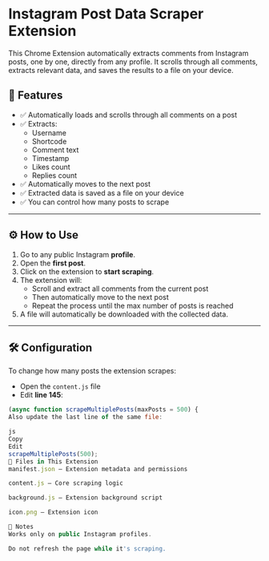 # Instagram Post Data Scraper Extension

This Chrome Extension automatically extracts comments from Instagram posts, one by one, directly from any profile. It scrolls through all comments, extracts relevant data, and saves the results to a file on your device.

## 🚀 Features

- ✅ Automatically loads and scrolls through all comments on a post
- ✅ Extracts: 
  - Username
  - Shortcode
  - Comment text
  - Timestamp
  - Likes count
  - Replies count
- ✅ Automatically moves to the next post
- ✅ Extracted data is saved as a file on your device
- ✅ You can control how many posts to scrape

---

## ⚙️ How to Use

1. Go to any public Instagram **profile**.
2. Open the **first post**.
3. Click on the extension to **start scraping**.
4. The extension will:
   - Scroll and extract all comments from the current post
   - Then automatically move to the next post
   - Repeat the process until the max number of posts is reached
5. A file will automatically be downloaded with the collected data.

---

## 🛠 Configuration

To change how many posts the extension scrapes:

- Open the `content.js` file
- Edit **line 145**:

```js
(async function scrapeMultiplePosts(maxPosts = 500) {
Also update the last line of the same file:

js
Copy
Edit
scrapeMultiplePosts(500);
📁 Files in This Extension
manifest.json — Extension metadata and permissions

content.js — Core scraping logic

background.js — Extension background script

icon.png — Extension icon

🧪 Notes
Works only on public Instagram profiles.

Do not refresh the page while it's scraping.
